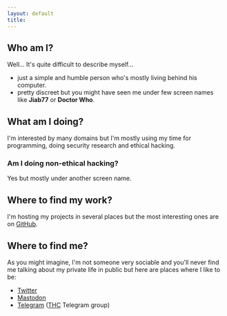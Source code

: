 ```yaml
---
layout: default
title: 
---
```


## Who am I?

Well... It's quite difficult to describe myself...

* just a simple and humble person who's mostly living behind his computer.
* pretty discreet but you might have seen me under few screen names like __Jiab77__ or __Doctor Who__.

## What am I doing?

I'm interested by many domains but I'm mostly using my time for programming, doing security research and ethical hacking.

### Am I doing non-ethical hacking?

Yes but mostly under another screen name.

## Where to find my work?

I'm hosting my projects in several places but the most interesting ones are on [GitHub](https://github.com/Jiab77).

## Where to find me?

As you might imagine, I'm not someone very sociable and you'll never find me talking about my private life in public but here are places where I like to be:

* [Twitter](https://twitter.com/jiab77)
* [Mastodon](https://ioc.exchange/@jiab77)
* [Telegram](https://t.me/thcorg) ([THC](https://www.thc.org/) Telegram group)
